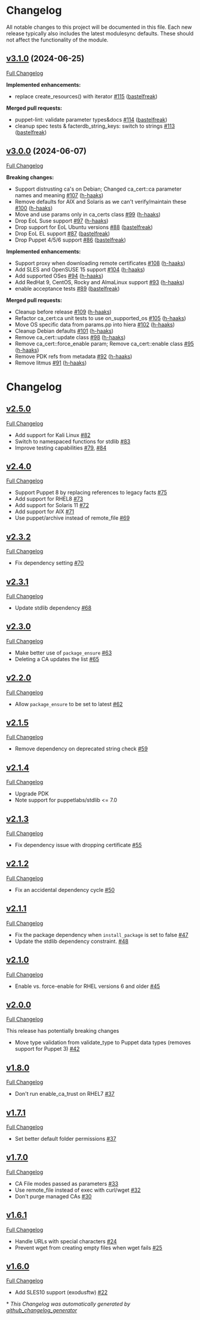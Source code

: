 # Changelog

All notable changes to this project will be documented in this file.
Each new release typically also includes the latest modulesync defaults.
These should not affect the functionality of the module.

## [v3.1.0](https://github.com/voxpupuli/puppet-ca_cert/tree/v3.1.0) (2024-06-25)

[Full Changelog](https://github.com/voxpupuli/puppet-ca_cert/compare/v3.0.0...v3.1.0)

**Implemented enhancements:**

- replace create\_resources\(\) with iterator [\#115](https://github.com/voxpupuli/puppet-ca_cert/pull/115) ([bastelfreak](https://github.com/bastelfreak))

**Merged pull requests:**

- puppet-lint: validate parameter types&docs [\#114](https://github.com/voxpupuli/puppet-ca_cert/pull/114) ([bastelfreak](https://github.com/bastelfreak))
- cleanup spec tests & facterdb\_string\_keys: switch to strings [\#113](https://github.com/voxpupuli/puppet-ca_cert/pull/113) ([bastelfreak](https://github.com/bastelfreak))

## [v3.0.0](https://github.com/voxpupuli/puppet-ca_cert/tree/v3.0.0) (2024-06-07)

[Full Changelog](https://github.com/voxpupuli/puppet-ca_cert/compare/v2.5.0...v3.0.0)

**Breaking changes:**

- Support distrusting ca's on Debian; Changed ca\_cert::ca parameter names and meaning [\#107](https://github.com/voxpupuli/puppet-ca_cert/pull/107) ([h-haaks](https://github.com/h-haaks))
- Remove defaults for AIX and Solaris as we can't verify/maintain these [\#100](https://github.com/voxpupuli/puppet-ca_cert/pull/100) ([h-haaks](https://github.com/h-haaks))
- Move and use params only in ca\_certs class [\#99](https://github.com/voxpupuli/puppet-ca_cert/pull/99) ([h-haaks](https://github.com/h-haaks))
- Drop EoL Suse support [\#97](https://github.com/voxpupuli/puppet-ca_cert/pull/97) ([h-haaks](https://github.com/h-haaks))
- Drop support for EoL Ubuntu versions [\#88](https://github.com/voxpupuli/puppet-ca_cert/pull/88) ([bastelfreak](https://github.com/bastelfreak))
- Drop EoL EL support [\#87](https://github.com/voxpupuli/puppet-ca_cert/pull/87) ([bastelfreak](https://github.com/bastelfreak))
- Drop Puppet 4/5/6 support [\#86](https://github.com/voxpupuli/puppet-ca_cert/pull/86) ([bastelfreak](https://github.com/bastelfreak))

**Implemented enhancements:**

- Support proxy when downloading remote certificates [\#108](https://github.com/voxpupuli/puppet-ca_cert/pull/108) ([h-haaks](https://github.com/h-haaks))
- Add SLES and OpenSUSE 15 support [\#104](https://github.com/voxpupuli/puppet-ca_cert/pull/104) ([h-haaks](https://github.com/h-haaks))
- Add supported OSes [\#94](https://github.com/voxpupuli/puppet-ca_cert/pull/94) ([h-haaks](https://github.com/h-haaks))
- Add RedHat 9, CentOS, Rocky and AlmaLinux support [\#93](https://github.com/voxpupuli/puppet-ca_cert/pull/93) ([h-haaks](https://github.com/h-haaks))
- enable acceptance tests [\#89](https://github.com/voxpupuli/puppet-ca_cert/pull/89) ([bastelfreak](https://github.com/bastelfreak))

**Merged pull requests:**

- Cleanup before release [\#109](https://github.com/voxpupuli/puppet-ca_cert/pull/109) ([h-haaks](https://github.com/h-haaks))
- Refactor ca\_cert:ca unit tests to use on\_supported\_os [\#105](https://github.com/voxpupuli/puppet-ca_cert/pull/105) ([h-haaks](https://github.com/h-haaks))
- Move OS specific data from params.pp into hiera [\#102](https://github.com/voxpupuli/puppet-ca_cert/pull/102) ([h-haaks](https://github.com/h-haaks))
- Cleanup Debian defaults [\#101](https://github.com/voxpupuli/puppet-ca_cert/pull/101) ([h-haaks](https://github.com/h-haaks))
- Remove ca\_cert::update class [\#98](https://github.com/voxpupuli/puppet-ca_cert/pull/98) ([h-haaks](https://github.com/h-haaks))
- Remove ca\_cert::force\_enable param; Remove ca\_cert::enable class [\#95](https://github.com/voxpupuli/puppet-ca_cert/pull/95) ([h-haaks](https://github.com/h-haaks))
- Remove PDK refs from metadata [\#92](https://github.com/voxpupuli/puppet-ca_cert/pull/92) ([h-haaks](https://github.com/h-haaks))
- Remove litmus [\#91](https://github.com/voxpupuli/puppet-ca_cert/pull/91) ([h-haaks](https://github.com/h-haaks))

# Changelog

## [v2.5.0](https://github.com/pcfens/puppet-ca_cert/tree/v2.5.0)
[Full Changelog](https://github.com/pcfens/puppet-ca_cert/compare/v2.4.0...v2.5.0)

- Add support for Kali Linux [\#82](https://github.com/pcfens/puppet-ca_cert/pull/82)
- Switch to namespaced functions for stdlib [\#83](https://github.com/pcfens/puppet-ca_cert/pull/83)
- Improve testing capabilities [\#79](https://github.com/pcfens/puppet-ca_cert/pull/79), [\#84](https://github.com/pcfens/puppet-ca_cert/pull/84)

## [v2.4.0](https://github.com/pcfens/puppet-ca_cert/tree/v2.4.0)
[Full Changelog](https://github.com/pcfens/puppet-ca_cert/compare/v2.3.2...v2.4.0)

- Support Puppet 8 by replacing references to legacy facts [\#75](https://github.com/pcfens/puppet-ca_cert/pull/75)
- Add support for RHEL8 [\#73](https://github.com/pcfens/puppet-ca_cert/pull/73)
- Add support for Solaris 11 [\#72](https://github.com/pcfens/puppet-ca_cert/pull/72)
- Add support for AIX [\#71](https://github.com/pcfens/puppet-ca_cert/pull/71)
- Use puppet/archive instead of remote_file [\#69](https://github.com/pcfens/puppet-ca_cert/pull/69)

## [v2.3.2](https://github.com/pcfens/puppet-ca_cert/tree/v2.3.2)
[Full Changelog](https://github.com/pcfens/puppet-ca_cert/compare/v2.3.1...v2.3.2)

- Fix dependency setting [\#70](https://github.com/pcfens/puppet-ca_cert/pull/70)


## [v2.3.1](https://github.com/pcfens/puppet-ca_cert/tree/v2.3.1)
[Full Changelog](https://github.com/pcfens/puppet-ca_cert/compare/v2.3.0...v2.3.1)

- Update stdlib dependency [\#68](https://github.com/pcfens/puppet-ca_cert/pull/68)


## [v2.3.0](https://github.com/pcfens/puppet-ca_cert/tree/v2.3.0)
[Full Changelog](https://github.com/pcfens/puppet-ca_cert/compare/v2.2.0...v2.3.0)

- Make better use of `package_ensure` [\#63](https://github.com/pcfens/puppet-ca_cert/pull/63)
- Deleting a CA updates the list [\#65](https://github.com/pcfens/puppet-ca_cert/pull/65)


## [v2.2.0](https://github.com/pcfens/puppet-ca_cert/tree/v2.2.0)
[Full Changelog](https://github.com/pcfens/puppet-ca_cert/compare/v2.1.5...v2.2.0)

- Allow `package_ensure` to be set to latest [\#62](https://github.com/pcfens/puppet-ca_cert/pull/62)

## [v2.1.5](https://github.com/pcfens/puppet-ca_cert/tree/v2.1.5)
[Full Changelog](https://github.com/pcfens/puppet-ca_cert/compare/v2.1.4...v2.1.5)

- Remove dependency on deprecated string check [\#59](https://github.com/pcfens/puppet-ca_cert/pull/59)

## [v2.1.4](https://github.com/pcfens/puppet-ca_cert/tree/v2.1.4)
[Full Changelog](https://github.com/pcfens/puppet-ca_cert/compare/v2.1.3...v2.1.4)

- Upgrade PDK
- Note support for puppetlabs/stdlib <= 7.0


## [v2.1.3](https://github.com/pcfens/puppet-ca_cert/tree/v2.1.3)
[Full Changelog](https://github.com/pcfens/puppet-ca_cert/compare/v2.1.2...v2.1.3)

- Fix dependency issue with dropping certificate [\#55](https://github.com/pcfens/puppet-ca_cert/pull/55)

## [v2.1.2](https://github.com/pcfens/puppet-ca_cert/tree/v2.1.2)
[Full Changelog](https://github.com/pcfens/puppet-ca_cert/compare/v2.1.1...v2.1.2)

- Fix an accidental dependency cycle [\#50](https://github.com/pcfens/puppet-ca_cert/issues/50)


## [v2.1.1](https://github.com/pcfens/puppet-ca_cert/tree/v2.1.1)
[Full Changelog](https://github.com/pcfens/puppet-ca_cert/compare/v2.1.0...v2.1.1)

- Fix the package dependency when `install_package` is set to false [\#47](https://github.com/pcfens/puppet-ca_cert/issues/47)
- Update the stdlib dependency constraint. [\#48](https://github.com/pcfens/puppet-ca_cert/pull/48)


## [v2.1.0](https://github.com/pcfens/puppet-ca_cert/tree/v2.1.0)
[Full Changelog](https://github.com/pcfens/puppet-ca_cert/compare/v2.0.0...v2.1.0)

- Enable vs. force-enable for RHEL versions 6 and older [\#45](https://github.com/pcfens/puppet-ca_cert/pull/45)


## [v2.0.0](https://github.com/pcfens/puppet-ca_cert/tree/v2.0.0)
[Full Changelog](https://github.com/pcfens/puppet-ca_cert/compare/v1.8.0...v2.0.0)

This release has potentially breaking changes

- Move type validation from validate_type to Puppet  data types (removes support for Puppet 3) [\#42](https://github.com/pcfens/puppet-ca_cert/pull/42)


## [v1.8.0](https://github.com/pcfens/puppet-ca_cert/tree/v1.8.0)
[Full Changelog](https://github.com/pcfens/puppet-ca_cert/compare/v1.7.1...v1.8.0)

- Don't run enable_ca_trust on RHEL7 [\#37](https://github.com/pcfens/puppet-ca_cert/pull/40)


## [v1.7.1](https://github.com/pcfens/puppet-ca_cert/tree/v1.7.1)
[Full Changelog](https://github.com/pcfens/puppet-ca_cert/compare/v1.7.0...v1.7.1)

- Set better default folder permissions [\#37](https://github.com/pcfens/puppet-ca_cert/pull/37)


## [v1.7.0](https://github.com/pcfens/puppet-ca_cert/tree/v1.7.0)
[Full Changelog](https://github.com/pcfens/puppet-ca_cert/compare/v1.6.1...v1.7.0)

- CA File modes passed as parameters [\#33](https://github.com/pcfens/puppet-ca_cert/pull/33)
- Use remote_file instead of exec with curl/wget [\#32](https://github.com/pcfens/puppet-ca_cert/pull/32)
- Don't purge managed CAs [\#30](https://github.com/pcfens/puppet-ca_cert/pull/30)


## [v1.6.1](https://github.com/pcfens/puppet-ca_cert/tree/v1.6.0)
[Full Changelog](https://github.com/pcfens/puppet-ca_cert/compare/v1.6.0...v1.6.1)

- Handle URLs with special characters [\#24](https://github.com/pcfens/puppet-ca_cert/pull/24)
- Prevent wget from creating empty files when wget fails [\#25](https://github.com/pcfens/puppet-ca_cert/issues/25)

## [v1.6.0](https://github.com/pcfens/puppet-ca_cert/tree/v1.6.0)
[Full Changelog](https://github.com/pcfens/puppet-ca_cert/compare/v1.5.1...v1.6.0)

- Add SLES10 support (exodusftw) [\#22](https://github.com/pcfens/puppet-ca_cert/pull/22)


\* *This Changelog was automatically generated by [github_changelog_generator](https://github.com/github-changelog-generator/github-changelog-generator)*
